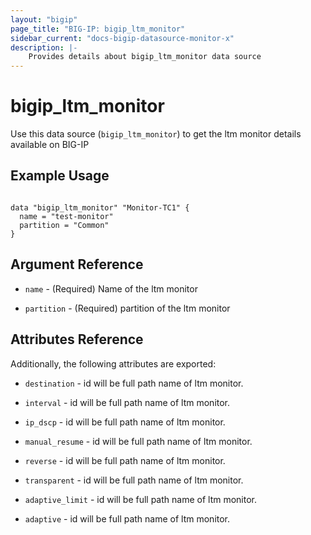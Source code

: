 ```yaml
---
layout: "bigip"
page_title: "BIG-IP: bigip_ltm_monitor"
sidebar_current: "docs-bigip-datasource-monitor-x"
description: |-
    Provides details about bigip_ltm_monitor data source
---
```


# bigip\_ltm\_monitor

Use this data source (`bigip_ltm_monitor`) to get the ltm monitor details available on BIG-IP
 
 
## Example Usage
```hcl

data "bigip_ltm_monitor" "Monitor-TC1" {
  name = "test-monitor"
  partition = "Common"
}

```      

## Argument Reference

* `name` - (Required) Name of the ltm monitor

* `partition` - (Required) partition of the ltm monitor


## Attributes Reference

Additionally, the following attributes are exported:

* `destination` - id will be full path name of ltm monitor.

* `interval` - id will be full path name of ltm monitor.

* `ip_dscp` - id will be full path name of ltm monitor.

* `manual_resume` - id will be full path name of ltm monitor.

* `reverse` - id will be full path name of ltm monitor.

* `transparent` - id will be full path name of ltm monitor.

* `adaptive_limit` - id will be full path name of ltm monitor.

* `adaptive` - id will be full path name of ltm monitor.
